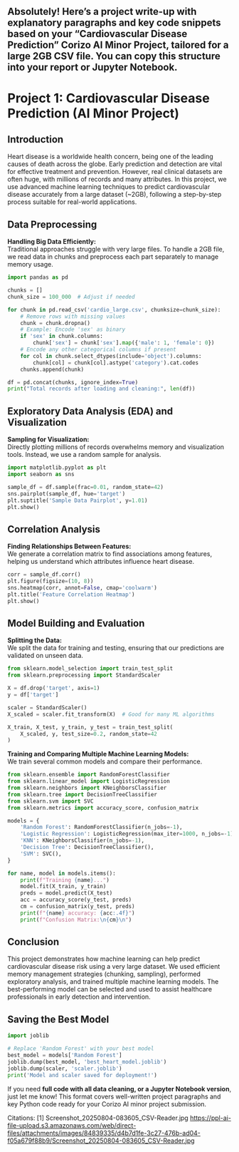 
Absolutely! Here’s a **project write-up with explanatory paragraphs** and **key code snippets** based on your “Cardiovascular Disease Prediction” Corizo AI Minor Project, tailored for a large 2GB CSV file. You can copy this structure into your report or Jupyter Notebook.  
---

# Project 1: Cardiovascular Disease Prediction (AI Minor Project)

## Introduction

Heart disease is a worldwide health concern, being one of the leading causes of death across the globe. Early prediction and detection are vital for effective treatment and prevention. However, real clinical datasets are often huge, with millions of records and many attributes. In this project, we use advanced machine learning techniques to predict cardiovascular disease accurately from a large dataset (~2GB), following a step-by-step process suitable for real-world applications.

## Data Preprocessing

**Handling Big Data Efficiently:**  
Traditional approaches struggle with very large files. To handle a 2GB file, we read data in chunks and preprocess each part separately to manage memory usage.

```python
import pandas as pd

chunks = []
chunk_size = 100_000  # Adjust if needed

for chunk in pd.read_csv('cardio_large.csv', chunksize=chunk_size):
    # Remove rows with missing values
    chunk = chunk.dropna()
    # Example: Encode 'sex' as binary
    if 'sex' in chunk.columns:
        chunk['sex'] = chunk['sex'].map({'male': 1, 'female': 0})
    # Encode any other categorical columns if present
    for col in chunk.select_dtypes(include='object').columns:
        chunk[col] = chunk[col].astype('category').cat.codes
    chunks.append(chunk)

df = pd.concat(chunks, ignore_index=True)
print("Total records after loading and cleaning:", len(df))
```

## Exploratory Data Analysis (EDA) and Visualization

**Sampling for Visualization:**  
Directly plotting millions of records overwhelms memory and visualization tools. Instead, we use a random sample for analysis.

```python
import matplotlib.pyplot as plt
import seaborn as sns

sample_df = df.sample(frac=0.01, random_state=42)
sns.pairplot(sample_df, hue='target')
plt.suptitle('Sample Data Pairplot', y=1.01)
plt.show()
```

## Correlation Analysis

**Finding Relationships Between Features:**  
We generate a correlation matrix to find associations among features, helping us understand which attributes influence heart disease.

```python
corr = sample_df.corr()
plt.figure(figsize=(10, 8))
sns.heatmap(corr, annot=False, cmap='coolwarm')
plt.title('Feature Correlation Heatmap')
plt.show()
```

## Model Building and Evaluation

**Splitting the Data:**  
We split the data for training and testing, ensuring that our predictions are validated on unseen data.

```python
from sklearn.model_selection import train_test_split
from sklearn.preprocessing import StandardScaler

X = df.drop('target', axis=1)
y = df['target']

scaler = StandardScaler()
X_scaled = scaler.fit_transform(X)  # Good for many ML algorithms

X_train, X_test, y_train, y_test = train_test_split(
    X_scaled, y, test_size=0.2, random_state=42
)
```

**Training and Comparing Multiple Machine Learning Models:**  
We train several common models and compare their performance.

```python
from sklearn.ensemble import RandomForestClassifier
from sklearn.linear_model import LogisticRegression
from sklearn.neighbors import KNeighborsClassifier
from sklearn.tree import DecisionTreeClassifier
from sklearn.svm import SVC
from sklearn.metrics import accuracy_score, confusion_matrix

models = {
    'Random Forest': RandomForestClassifier(n_jobs=-1),
    'Logistic Regression': LogisticRegression(max_iter=1000, n_jobs=-1),
    'KNN': KNeighborsClassifier(n_jobs=-1),
    'Decision Tree': DecisionTreeClassifier(),
    'SVM': SVC(),
}

for name, model in models.items():
    print(f"Training {name}...")
    model.fit(X_train, y_train)
    preds = model.predict(X_test)
    acc = accuracy_score(y_test, preds)
    cm = confusion_matrix(y_test, preds)
    print(f"{name} accuracy: {acc:.4f}")
    print(f"Confusion Matrix:\n{cm}\n")
```

## Conclusion

This project demonstrates how machine learning can help predict cardiovascular disease risk using a very large dataset. We used efficient memory management strategies (chunking, sampling), performed exploratory analysis, and trained multiple machine learning models. The best-performing model can be selected and used to assist healthcare professionals in early detection and intervention.

## Saving the Best Model

```python
import joblib

# Replace 'Random Forest' with your best model
best_model = models['Random Forest']
joblib.dump(best_model, 'best_heart_model.joblib')
joblib.dump(scaler, 'scaler.joblib')
print('Model and scaler saved for deployment!')
```

If you need **full code with all data cleaning, or a Jupyter Notebook version**, just let me know! This format covers well-written project paragraphs and key Python code ready for your Corizo AI minor project submission.

Citations:
[1] Screenshot_20250804-083605_CSV-Reader.jpg https://ppl-ai-file-upload.s3.amazonaws.com/web/direct-files/attachments/images/84839335/d4b7d1fe-3c27-476b-ad04-f05a679f88b9/Screenshot_20250804-083605_CSV-Reader.jpg
